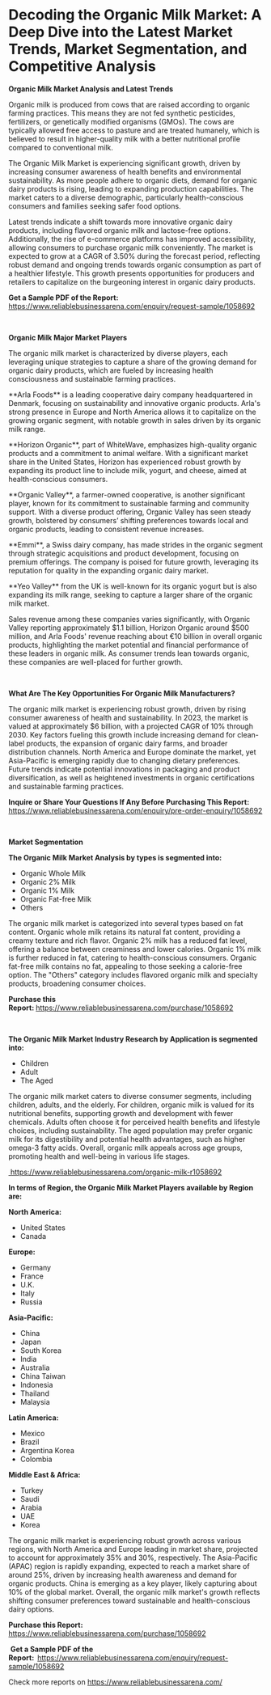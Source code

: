 <p><h1>Decoding the Organic Milk Market: A Deep Dive into the Latest Market Trends, Market Segmentation, and Competitive Analysis</h1></p><p><strong>Organic Milk Market Analysis and Latest Trends</strong></p>
<p><p>Organic milk is produced from cows that are raised according to organic farming practices. This means they are not fed synthetic pesticides, fertilizers, or genetically modified organisms (GMOs). The cows are typically allowed free access to pasture and are treated humanely, which is believed to result in higher-quality milk with a better nutritional profile compared to conventional milk. </p><p>The Organic Milk Market is experiencing significant growth, driven by increasing consumer awareness of health benefits and environmental sustainability. As more people adhere to organic diets, demand for organic dairy products is rising, leading to expanding production capabilities. The market caters to a diverse demographic, particularly health-conscious consumers and families seeking safer food options.</p><p>Latest trends indicate a shift towards more innovative organic dairy products, including flavored organic milk and lactose-free options. Additionally, the rise of e-commerce platforms has improved accessibility, allowing consumers to purchase organic milk conveniently. The market is expected to grow at a CAGR of 3.50% during the forecast period, reflecting robust demand and ongoing trends towards organic consumption as part of a healthier lifestyle. This growth presents opportunities for producers and retailers to capitalize on the burgeoning interest in organic dairy products.</p></p>
<p><strong>Get a Sample PDF of the Report:&nbsp;</strong> <a href="https://www.reliablebusinessarena.com/enquiry/request-sample/1058692?utm_campaign=3346&utm_medium=2&utm_source=Github&utm_content=ia&utm_term=07042025&utm_id=organic-milk">https://www.reliablebusinessarena.com/enquiry/request-sample/1058692</a></p>
<p>&nbsp;</p>
<p><strong>Organic Milk Major Market Players</strong></p>
<p><p>The organic milk market is characterized by diverse players, each leveraging unique strategies to capture a share of the growing demand for organic dairy products, which are fueled by increasing health consciousness and sustainable farming practices.</p><p>**Arla Foods** is a leading cooperative dairy company headquartered in Denmark, focusing on sustainability and innovative organic products. Arla's strong presence in Europe and North America allows it to capitalize on the growing organic segment, with notable growth in sales driven by its organic milk range.</p><p>**Horizon Organic**, part of WhiteWave, emphasizes high-quality organic products and a commitment to animal welfare. With a significant market share in the United States, Horizon has experienced robust growth by expanding its product line to include milk, yogurt, and cheese, aimed at health-conscious consumers.</p><p>**Organic Valley**, a farmer-owned cooperative, is another significant player, known for its commitment to sustainable farming and community support. With a diverse product offering, Organic Valley has seen steady growth, bolstered by consumers’ shifting preferences towards local and organic products, leading to consistent revenue increases.</p><p>**Emmi**, a Swiss dairy company, has made strides in the organic segment through strategic acquisitions and product development, focusing on premium offerings. The company is poised for future growth, leveraging its reputation for quality in the expanding organic dairy market.</p><p>**Yeo Valley** from the UK is well-known for its organic yogurt but is also expanding its milk range, seeking to capture a larger share of the organic milk market.</p><p>Sales revenue among these companies varies significantly, with Organic Valley reporting approximately $1.1 billion, Horizon Organic around $500 million, and Arla Foods' revenue reaching about €10 billion in overall organic products, highlighting the market potential and financial performance of these leaders in organic milk. As consumer trends lean towards organic, these companies are well-placed for further growth.</p></p>
<p>&nbsp;</p>
<p><strong>What Are The Key Opportunities For Organic Milk Manufacturers?</strong></p>
<p><p>The organic milk market is experiencing robust growth, driven by rising consumer awareness of health and sustainability. In 2023, the market is valued at approximately $6 billion, with a projected CAGR of 10% through 2030. Key factors fueling this growth include increasing demand for clean-label products, the expansion of organic dairy farms, and broader distribution channels. North America and Europe dominate the market, yet Asia-Pacific is emerging rapidly due to changing dietary preferences. Future trends indicate potential innovations in packaging and product diversification, as well as heightened investments in organic certifications and sustainable farming practices.</p></p>
<p><strong>Inquire or Share Your Questions If Any Before Purchasing This Report:</strong> <a href="https://www.reliablebusinessarena.com/enquiry/pre-order-enquiry/1058692?utm_campaign=3346&utm_medium=2&utm_source=Github&utm_content=ia&utm_term=07042025&utm_id=organic-milk">https://www.reliablebusinessarena.com/enquiry/pre-order-enquiry/1058692</a></p>
<p>&nbsp;</p>
<p><strong>Market Segmentation</strong></p>
<p><strong>The Organic Milk Market Analysis by types is segmented into:</strong></p>
<p><ul><li>Organic Whole Milk</li><li>Organic 2% Milk</li><li>Organic 1% Milk</li><li>Organic Fat-free Milk</li><li>Others</li></ul></p>
<p><p>The organic milk market is categorized into several types based on fat content. Organic whole milk retains its natural fat content, providing a creamy texture and rich flavor. Organic 2% milk has a reduced fat level, offering a balance between creaminess and lower calories. Organic 1% milk is further reduced in fat, catering to health-conscious consumers. Organic fat-free milk contains no fat, appealing to those seeking a calorie-free option. The "Others" category includes flavored organic milk and specialty products, broadening consumer choices.</p></p>
<p><strong>Purchase this Report:&nbsp;</strong><a href="https://www.reliablebusinessarena.com/purchase/1058692?utm_campaign=3346&utm_medium=2&utm_source=Github&utm_content=ia&utm_term=07042025&utm_id=organic-milk">https://www.reliablebusinessarena.com/purchase/1058692</a></p>
<p>&nbsp;</p>
<p><strong>The Organic Milk Market Industry Research by Application is segmented into:</strong></p>
<p><ul><li>Children</li><li>Adult</li><li>The Aged</li></ul></p>
<p><p>The organic milk market caters to diverse consumer segments, including children, adults, and the elderly. For children, organic milk is valued for its nutritional benefits, supporting growth and development with fewer chemicals. Adults often choose it for perceived health benefits and lifestyle choices, including sustainability. The aged population may prefer organic milk for its digestibility and potential health advantages, such as higher omega-3 fatty acids. Overall, organic milk appeals across age groups, promoting health and well-being in various life stages.</p></p>
<p><a href="https://www.reliablebusinessarena.com/organic-milk-r1058692?utm_campaign=3346&utm_medium=2&utm_source=Github&utm_content=ia&utm_term=07042025&utm_id=organic-milk">&nbsp;https://www.reliablebusinessarena.com/organic-milk-r1058692</a></p>
<p><strong>In terms of Region, the Organic Milk Market Players available by Region are:</strong></p>
<p>
    <p> <strong> North America: </strong>
        <ul>
            <li>United States</li>
            <li>Canada</li>
        </ul>
        </p> 
    <p> <strong> Europe: </strong>
        <ul>
            <li>Germany</li>
            <li>France</li>
            <li>U.K.</li>
            <li>Italy</li>
            <li>Russia</li>
        </ul>
        </p> 
    <p> <strong> Asia-Pacific: </strong>
        <ul>
            <li>China</li>
            <li>Japan</li>
            <li>South Korea</li>
            <li>India</li>
            <li>Australia</li>
            <li>China Taiwan</li>
            <li>Indonesia</li>
            <li>Thailand</li>
            <li>Malaysia</li>
        </ul>
        </p> 
    <p> <strong> Latin America: </strong>
        <ul>
            <li>Mexico</li>
            <li>Brazil</li>
            <li>Argentina Korea</li>
            <li>Colombia</li>
        </ul>
        </p> 
    <p> <strong> Middle East & Africa: </strong>
        <ul>
            <li>Turkey</li>
            <li>Saudi</li>
            <li>Arabia</li>
            <li>UAE</li>
            <li>Korea</li>
        </ul>
    </p>
    </p>
<p><p>The organic milk market is experiencing robust growth across various regions, with North America and Europe leading in market share, projected to account for approximately 35% and 30%, respectively. The Asia-Pacific (APAC) region is rapidly expanding, expected to reach a market share of around 25%, driven by increasing health awareness and demand for organic products. China is emerging as a key player, likely capturing about 10% of the global market. Overall, the organic milk market's growth reflects shifting consumer preferences toward sustainable and health-conscious dairy options.</p></p>
<p><strong>Purchase this Report: </strong><a href="https://www.reliablebusinessarena.com/purchase/1058692?utm_campaign=3346&utm_medium=2&utm_source=Github&utm_content=ia&utm_term=07042025&utm_id=organic-milk">https://www.reliablebusinessarena.com/purchase/1058692</a></p>
<p>&nbsp;<strong>Get a Sample PDF of the Report:&nbsp;&nbsp;</strong><a href="https://www.reliablebusinessarena.com/enquiry/request-sample/1058692?utm_campaign=3346&utm_medium=2&utm_source=Github&utm_content=ia&utm_term=07042025&utm_id=organic-milk">https://www.reliablebusinessarena.com/enquiry/request-sample/1058692</a></p>
<p><strong></strong></p>
<p>Check more reports on <a href="https://www.reliablebusinessarena.com/?utm_campaign=3346&utm_medium=2&utm_source=Github&utm_content=ia&utm_term=07042025&utm_id=organic-milk">https://www.reliablebusinessarena.com/</a></p>